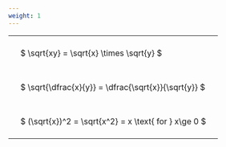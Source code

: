 ```yaml
---
weight: 1
---
```


<style type="text/css">
#T_10f61 th.col_heading {
  text-align: left;
  font-size: 1em;
}
#T_10f61 td {
  text-align: left;
  font-size: 1em;
  padding: 1.5em;
}
</style>
<table id="T_10f61">
  <thead>
  </thead>
  <tbody>
    <tr>
      <td id="T_10f61_row0_col0" class="data row0 col0" >$ \sqrt{xy} = \sqrt{x} \times \sqrt{y} $</td>
    </tr>
    <tr>
      <td id="T_10f61_row1_col0" class="data row1 col0" >$ \sqrt{\dfrac{x}{y}} = \dfrac{\sqrt{x}}{\sqrt{y}} $</td>
    </tr>
    <tr>
      <td id="T_10f61_row2_col0" class="data row2 col0" >$ (\sqrt{x})^2 = \sqrt{x^2} = x \text{ for } x\ge 0 $</td>
    </tr>
  </tbody>
</table>
